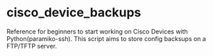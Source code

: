 # cisco_device_backups
Reference for beginners to start working on Cisco Devices with Python(paramiko-ssh). This script aims to store config backsups on a FTP/TFTP server.
